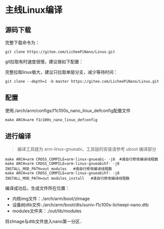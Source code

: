 # 主线Linux编译


## 源码下载


完整下载命令为：

    git clone https://gitee.com/LicheePiNano/Linux.git

git拉取有时速度很慢，建议做如下配置：


完整拉取linux极大，建议只拉取单层分支，减少等待时间：

    git clone --depth=1 -b master https://gitee.com/LicheePiNano/Linux.git

## 配置

使用./arch/arm/configs/f1c100s_nano_linux_defconfig配置文件

	make ARCH=arm f1c100s_nano_linux_defconfig


## 进行编译


> 编译工具链为 arm-linux-gnueabi，工具链的安装请参考 uboot 编译部分

```
make ARCH=arm CROSS_COMPILE=arm-linux-gnueabi- -j8	#请自行修改编译线程数
make ARCH=arm CROSS_COMPILE=arm-linux-gnueabihf- -j8 INSTALL_MOD_PATH=out modules	#请自行修改编译线程数
make ARCH=arm CROSS_COMPILE=arm-linux-gnueabihf- -j8 INSTALL_MOD_PATH=out modules_install	#请自行修改编译线程数
```

编译成功后，生成文件所在位置：
+ 内核img文件：./arch/arm/boot/zImage
+ 设备树dtb文件:./arch/arm/boot/dts/suniv-f1c100s-licheepi-nano.dtb
+ modules文件夹：./out/lib/modules

将zImage与dtb文件放入nano第一分区．

